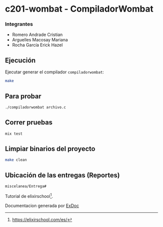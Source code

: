 # c201-wombat - CompiladorWombat

### Integrantes

- Romero Andrade Cristian
- Arguelles Macosay Mariana
- Rocha García Erick Hazel

## Ejecución

Ejecutar generar el compilador `compiladorwombat`:

```zsh
make
```

Para probar
---

```zsh
./compiladorwombat archivo.c
```

Correr pruebas
---

```zsh
mix test
```

Limpiar binarios del proyecto
---

```zsh
make clean
```

Ubicación de las entregas (Reportes)
---
`miscelanea/Entrega#`


Tutorial de elixirschool[^1].


Documentacion generada por [ExDoc](https://github.com/elixir-lang/ex_doc)

[^1]: https://elixirschool.com/es/
